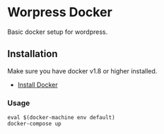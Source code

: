 # Worpress Docker

Basic docker setup for wordpress.

## Installation

Make sure you have docker v1.8 or higher installed.

* [Install Docker]

### Usage

```
eval $(docker-machine env default)
docker-compose up
```

[Install Docker]: https://docs.docker.com/v1.8/installation/
